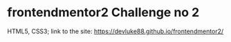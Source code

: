 # frontendmentor2 Challenge no 2
HTML5, CSS3; link to the site: https://devluke88.github.io/frontendmentor2/
